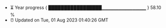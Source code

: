 - ⏳ Year progress { █████████████████▁▁▁▁▁▁▁▁▁▁▁▁▁ } 58.10 %
- ⏰ Updated on Tue, 01 Aug 2023 01:40:26 GMT

